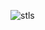 ![stls](https://user-images.githubusercontent.com/99830416/180994034-d4db4adb-3da8-43e9-8d8d-da687ef70ff7.png)
